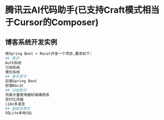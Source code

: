 # 腾讯云AI代码助手(已支持Craft模式相当于Cursor的Composer)
## 博客系统开发实例
```Bash
用Spring Boot + Recat开发一个项目,要求如下:
## 需求
Auth系统
订阅系统
博文系统
## 基本要求
后端Spring Boot
前端Recat
## 详细要求
页面大量使用磨砂玻璃质感
现代化风格
i18n多语言
## 数据库需求
SQLite本地SQL
```

